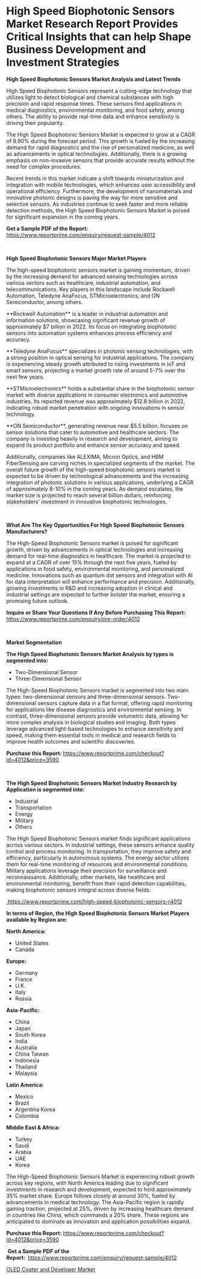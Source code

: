 <p><h1>High Speed Biophotonic Sensors Market Research Report Provides Critical Insights that can help Shape Business Development and Investment Strategies</h1></p><p><strong>High Speed Biophotonic Sensors Market Analysis and Latest Trends</strong></p>
<p><p>High Speed Biophotonic Sensors represent a cutting-edge technology that utilizes light to detect biological and chemical substances with high precision and rapid response times. These sensors find applications in medical diagnostics, environmental monitoring, and food safety, among others. The ability to provide real-time data and enhance sensitivity is driving their popularity.</p><p>The High Speed Biophotonic Sensors Market is expected to grow at a CAGR of 8.90% during the forecast period. This growth is fueled by the increasing demand for rapid diagnostics and the rise of personalized medicine, as well as advancements in optical technologies. Additionally, there is a growing emphasis on non-invasive sensors that provide accurate results without the need for complex procedures.</p><p>Recent trends in this market indicate a shift towards miniaturization and integration with mobile technologies, which enhances user accessibility and operational efficiency. Furthermore, the development of nanomaterials and innovative photonic designs is paving the way for more sensitive and selective sensors. As industries continue to seek faster and more reliable detection methods, the High Speed Biophotonic Sensors Market is poised for significant expansion in the coming years.</p></p>
<p><strong>Get a Sample PDF of the Report:&nbsp;</strong> <a href="https://www.reportprime.com/enquiry/request-sample/4012?utm_campaign=3035&utm_medium=2&utm_source=Github&utm_content=ia&utm_term=18032025&utm_id=high-speed-biophotonic-sensors">https://www.reportprime.com/enquiry/request-sample/4012</a></p>
<p>&nbsp;</p>
<p><strong>High Speed Biophotonic Sensors Major Market Players</strong></p>
<p><p>The high-speed biophotonic sensors market is gaining momentum, driven by the increasing demand for advanced sensing technologies across various sectors such as healthcare, industrial automation, and telecommunications. Key players in this landscape include Rockwell Automation, Teledyne AnaFocus, STMicroelectronics, and ON Semiconductor, among others.</p><p>**Rockwell Automation** is a leader in industrial automation and information solutions, showcasing significant revenue growth of approximately $7 billion in 2022. Its focus on integrating biophotonic sensors into automation systems enhances process efficiency and accuracy.</p><p>**Teledyne AnaFocus** specializes in photonic sensing technologies, with a strong position in optical sensing for industrial applications. The company is experiencing steady growth attributed to rising investments in IoT and smart sensors, projecting a market growth rate of around 5-7% over the next few years.</p><p>**STMicroelectronics** holds a substantial share in the biophotonic sensor market with diverse applications in consumer electronics and automotive industries. Its reported revenue was approximately $12.8 billion in 2022, indicating robust market penetration with ongoing innovations in sensor technology.</p><p>**ON Semiconductor**, generating revenue near $5.5 billion, focuses on sensor solutions that cater to automotive and healthcare sectors. The company is investing heavily in research and development, aiming to expand its product portfolio and enhance sensor accuracy and speed.</p><p>Additionally, companies like ALEXIMA, Micron Optics, and HBM FiberSensing are carving niches in specialized segments of the market. The overall future growth of the high-speed biophotonic sensors market is expected to be driven by technological advancements and the increasing integration of photonic solutions in various applications, underlying a CAGR of approximately 8-10% in the coming years. As demand escalates, the market size is projected to reach several billion dollars, reinforcing stakeholders' investment in innovative biophotonic technologies.</p></p>
<p>&nbsp;</p>
<p><strong>What Are The Key Opportunities For High Speed Biophotonic Sensors Manufacturers?</strong></p>
<p><p>The High-Speed Biophotonic Sensors market is poised for significant growth, driven by advancements in optical technologies and increasing demand for real-time diagnostics in healthcare. The market is projected to expand at a CAGR of over 15% through the next five years, fueled by applications in food safety, environmental monitoring, and personalized medicine. Innovations such as quantum dot sensors and integration with AI for data interpretation will enhance performance and precision. Additionally, growing investments in R&D and increasing adoption in clinical and industrial settings are expected to further bolster the market, ensuring a promising future outlook.</p></p>
<p><strong>Inquire or Share Your Questions If Any Before Purchasing This Report:</strong> <a href="https://www.reportprime.com/enquiry/pre-order/4012?utm_campaign=3035&utm_medium=2&utm_source=Github&utm_content=ia&utm_term=18032025&utm_id=high-speed-biophotonic-sensors">https://www.reportprime.com/enquiry/pre-order/4012</a></p>
<p>&nbsp;</p>
<p><strong>Market Segmentation</strong></p>
<p><strong>The High Speed Biophotonic Sensors Market Analysis by types is segmented into:</strong></p>
<p><ul><li>Two-Dimensional Sensor</li><li>Three-Dimensional Sensor</li></ul></p>
<p><p>The High-Speed Biophotonic Sensors market is segmented into two main types: two-dimensional sensors and three-dimensional sensors. Two-dimensional sensors capture data in a flat format, offering rapid monitoring for applications like disease diagnostics and environmental sensing. In contrast, three-dimensional sensors provide volumetric data, allowing for more complex analysis in biological studies and imaging. Both types leverage advanced light-based technologies to enhance sensitivity and speed, making them essential tools in medical and research fields to improve health outcomes and scientific discoveries.</p></p>
<p><strong>Purchase this Report:&nbsp;</strong><a href="https://www.reportprime.com/checkout?id=4012&price=3590&utm_campaign=3035&utm_medium=2&utm_source=Github&utm_content=ia&utm_term=18032025&utm_id=high-speed-biophotonic-sensors">https://www.reportprime.com/checkout?id=4012&price=3590</a></p>
<p>&nbsp;</p>
<p><strong>The High Speed Biophotonic Sensors Market Industry Research by Application is segmented into:</strong></p>
<p><ul><li>Industrial</li><li>Transportation</li><li>Energy</li><li>Military</li><li>Others</li></ul></p>
<p><p>The High Speed Biophotonic Sensors market finds significant applications across various sectors. In industrial settings, these sensors enhance quality control and process monitoring. In transportation, they improve safety and efficiency, particularly in autonomous systems. The energy sector utilizes them for real-time monitoring of resources and environmental conditions. Military applications leverage their precision for surveillance and reconnaissance. Additionally, other markets, like healthcare and environmental monitoring, benefit from their rapid detection capabilities, making biophotonic sensors integral across diverse fields.</p></p>
<p><a href="https://www.reportprime.com/high-speed-biophotonic-sensors-r4012?utm_campaign=3035&utm_medium=2&utm_source=Github&utm_content=ia&utm_term=18032025&utm_id=high-speed-biophotonic-sensors">&nbsp;https://www.reportprime.com/high-speed-biophotonic-sensors-r4012</a></p>
<p><strong>In terms of Region, the High Speed Biophotonic Sensors Market Players available by Region are:</strong></p>
<p>
    <p> <strong> North America: </strong>
        <ul>
            <li>United States</li>
            <li>Canada</li>
        </ul>
        </p> 
    <p> <strong> Europe: </strong>
        <ul>
            <li>Germany</li>
            <li>France</li>
            <li>U.K.</li>
            <li>Italy</li>
            <li>Russia</li>
        </ul>
        </p> 
    <p> <strong> Asia-Pacific: </strong>
        <ul>
            <li>China</li>
            <li>Japan</li>
            <li>South Korea</li>
            <li>India</li>
            <li>Australia</li>
            <li>China Taiwan</li>
            <li>Indonesia</li>
            <li>Thailand</li>
            <li>Malaysia</li>
        </ul>
        </p> 
    <p> <strong> Latin America: </strong>
        <ul>
            <li>Mexico</li>
            <li>Brazil</li>
            <li>Argentina Korea</li>
            <li>Colombia</li>
        </ul>
        </p> 
    <p> <strong> Middle East & Africa: </strong>
        <ul>
            <li>Turkey</li>
            <li>Saudi</li>
            <li>Arabia</li>
            <li>UAE</li>
            <li>Korea</li>
        </ul>
    </p>
    </p>
<p><p>The High-Speed Biophotonic Sensors Market is experiencing robust growth across key regions, with North America leading due to significant investments in research and development, expected to hold approximately 35% market share. Europe follows closely at around 30%, fueled by advancements in medical technology. The Asia-Pacific region is rapidly gaining traction, projected at 25%, driven by increasing healthcare demand in countries like China, which commands a 20% share. These regions are anticipated to dominate as innovation and application possibilities expand.</p></p>
<p><strong>Purchase this Report: </strong><a href="https://www.reportprime.com/checkout?id=4012&price=3590&utm_campaign=3035&utm_medium=2&utm_source=Github&utm_content=ia&utm_term=18032025&utm_id=high-speed-biophotonic-sensors">https://www.reportprime.com/checkout?id=4012&price=3590</a></p>
<p>&nbsp;<strong>Get a Sample PDF of the Report:&nbsp;&nbsp;</strong><a href="https://www.reportprime.com/enquiry/request-sample/4012?utm_campaign=3035&utm_medium=2&utm_source=Github&utm_content=ia&utm_term=18032025&utm_id=high-speed-biophotonic-sensors">https://www.reportprime.com/enquiry/request-sample/4012</a></p>
<p><strong></strong></p>
<p><p><a href="https://github.com/pizolina/Market-Research-Report-List-7/blob/main/oled-coater-and-developer-market.md?utm_campaign=3035&utm_medium=2&utm_source=Github&utm_content=ia&utm_term=18032025&utm_id=high-speed-biophotonic-sensors">OLED Coater and Developer Market</a></p></p>